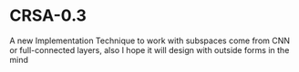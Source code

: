 # CRSA-0.3
A new Implementation Technique to work with subspaces come from CNN or full-connected layers, also I hope it will design with outside forms in the mind

